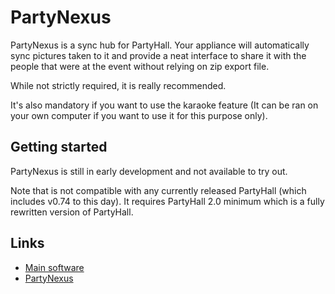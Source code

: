 # PartyNexus

PartyNexus is a sync hub for PartyHall. Your appliance will automatically sync pictures taken to it and provide a neat interface to share it with the people that were at the event without relying on zip export file.

While not strictly required, it is really recommended.

It's also mandatory if you want to use the karaoke feature (It can be ran on your own computer if you want to use it for this purpose only).

## Getting started

PartyNexus is still in early development and not available to try out.

Note that is not compatible with any currently released PartyHall (which includes v0.74 to this day). It requires PartyHall 2.0 minimum which is a fully rewritten version of PartyHall.

## Links
- [Main software](https://github.com/partyhall/partyhall)
- [PartyNexus](https://github.com/partyhall/partynexus)


